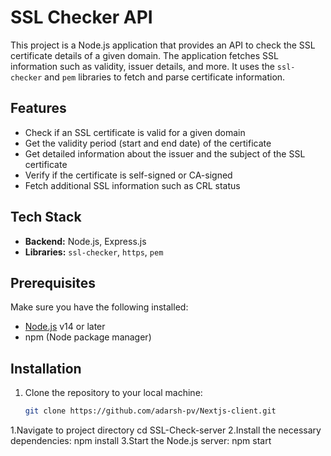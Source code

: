 # SSL Checker API

This project is a Node.js application that provides an API to check the SSL certificate details of a given domain. The application fetches SSL information such as validity, issuer details, and more. It uses the `ssl-checker` and `pem` libraries to fetch and parse certificate information.

## Features

- Check if an SSL certificate is valid for a given domain
- Get the validity period (start and end date) of the certificate
- Get detailed information about the issuer and the subject of the SSL certificate
- Verify if the certificate is self-signed or CA-signed
- Fetch additional SSL information such as CRL status

## Tech Stack

- **Backend:** Node.js, Express.js
- **Libraries:** `ssl-checker`, `https`, `pem`

## Prerequisites

Make sure you have the following installed:

- [Node.js](https://nodejs.org/) v14 or later
- npm (Node package manager)

## Installation

1. Clone the repository to your local machine:

   ```bash
   git clone https://github.com/adarsh-pv/Nextjs-client.git
1.Navigate to project directory 
cd SSL-Check-server
2.Install the necessary dependencies:
npm install
3.Start the Node.js server:
npm start

